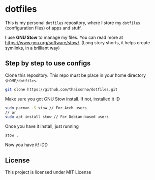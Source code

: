 # dotfiles

This is my personal `dotfiles` repository, where I store my `dotfiles` (configuration files) of apps and stuff.

I use **GNU Stow** to manage my files. You can read more at <https://www.gnu.org/software/stow/>. (Long story shorts, it helps create symlinks, in a brilliant way)

## Step by step to use configs

Clone this repository. This repo must be place in your home directory `$HOME/dotfiles`.

``` sh
git clone https://github.com/thaisonho/dotfiles.git
```

Make sure you got GNU Stow install. If not, installed it :D

``` sh
sudo pacman -S stow // For Arch users
// or
sudo apt install stow // For Debian-based users
```

Once you have it install, just running

``` sh
stow .
```

Now you have it! :DD

## License

This project is licensed under MIT License
